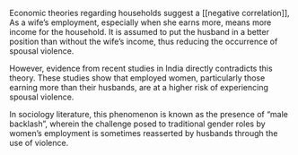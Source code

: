 Economic theories regarding households suggest a [[negative correlation]], 
As a wife’s employment, especially when she earns more, means more income for the household. It is assumed to put the husband in a better position than without the wife’s income, thus reducing the occurrence of spousal violence. 

However, evidence from recent studies in India directly contradicts this theory. These studies show that employed women, particularly those earning more than their husbands, are at a higher risk of experiencing spousal violence. 

In sociology literature, this phenomenon is known as the presence of “male backlash”, wherein the challenge posed to traditional gender roles by women’s employment is sometimes reasserted by husbands through the use of violence.